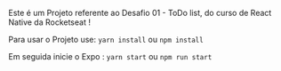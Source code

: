 Este é um Projeto referente ao Desafio 01 - ToDo list, do curso de React Native da Rocketseat !

Para usar o Projeto use:
``` yarn install ```
ou 
``` npm install ```

Em seguida inicie o Expo : 
``` yarn start ```
ou
``` npm run start ```
